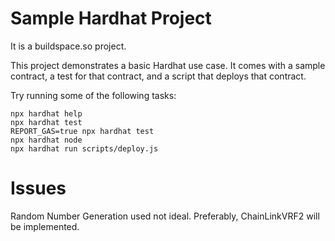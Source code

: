 # Sample Hardhat Project

It is  a buildspace.so project.

This project demonstrates a basic Hardhat use case. It comes with a sample contract, a test for that contract, and a script that deploys that contract.

Try running some of the following tasks:

```shell
npx hardhat help
npx hardhat test
REPORT_GAS=true npx hardhat test
npx hardhat node
npx hardhat run scripts/deploy.js
```

# Issues

Random Number Generation used not ideal.
Preferably, ChainLinkVRF2 will be implemented.
